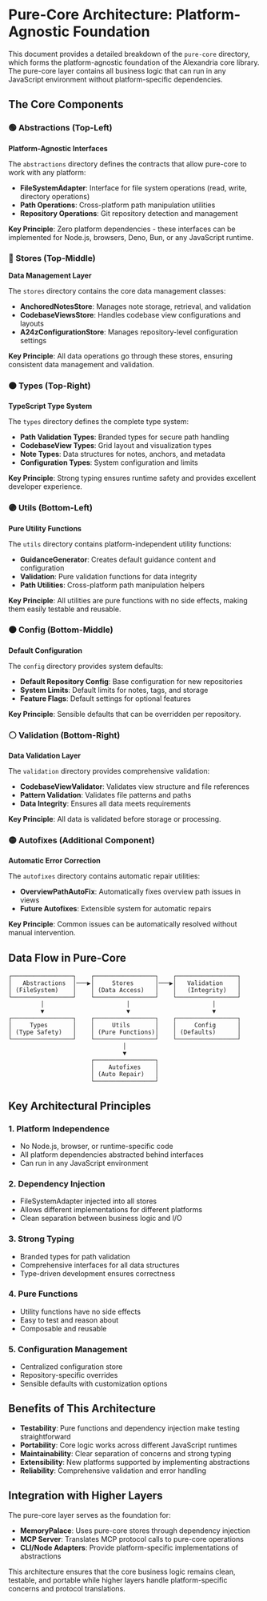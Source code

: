 # Pure-Core Architecture: Platform-Agnostic Foundation

This document provides a detailed breakdown of the `pure-core` directory, which forms the platform-agnostic foundation of the Alexandria core library. The pure-core layer contains all business logic that can run in any JavaScript environment without platform-specific dependencies.

## The Core Components

### 🟢 Abstractions (Top-Left)

**Platform-Agnostic Interfaces**

The `abstractions` directory defines the contracts that allow pure-core to work with any platform:

- **FileSystemAdapter**: Interface for file system operations (read, write, directory operations)
- **Path Operations**: Cross-platform path manipulation utilities
- **Repository Operations**: Git repository detection and management

**Key Principle**: Zero platform dependencies - these interfaces can be implemented for Node.js, browsers, Deno, Bun, or any JavaScript runtime.

### 🔵 Stores (Top-Middle)

**Data Management Layer**

The `stores` directory contains the core data management classes:

- **AnchoredNotesStore**: Manages note storage, retrieval, and validation
- **CodebaseViewsStore**: Handles codebase view configurations and layouts
- **A24zConfigurationStore**: Manages repository-level configuration settings

**Key Principle**: All data operations go through these stores, ensuring consistent data management and validation.

### 🟠 Types (Top-Right)

**TypeScript Type System**

The `types` directory defines the complete type system:

- **Path Validation Types**: Branded types for secure path handling
- **CodebaseView Types**: Grid layout and visualization types
- **Note Types**: Data structures for notes, anchors, and metadata
- **Configuration Types**: System configuration and limits

**Key Principle**: Strong typing ensures runtime safety and provides excellent developer experience.

### 🟣 Utils (Bottom-Left)

**Pure Utility Functions**

The `utils` directory contains platform-independent utility functions:

- **GuidanceGenerator**: Creates default guidance content and configuration
- **Validation**: Pure validation functions for data integrity
- **Path Utilities**: Cross-platform path manipulation helpers

**Key Principle**: All utilities are pure functions with no side effects, making them easily testable and reusable.

### 🟤 Config (Bottom-Middle)

**Default Configuration**

The `config` directory provides system defaults:

- **Default Repository Config**: Base configuration for new repositories
- **System Limits**: Default limits for notes, tags, and storage
- **Feature Flags**: Default settings for optional features

**Key Principle**: Sensible defaults that can be overridden per repository.

### ⚪ Validation (Bottom-Right)

**Data Validation Layer**

The `validation` directory provides comprehensive validation:

- **CodebaseViewValidator**: Validates view structure and file references
- **Pattern Validation**: Validates file patterns and paths
- **Data Integrity**: Ensures all data meets requirements

**Key Principle**: All data is validated before storage or processing.

### 🟡 Autofixes (Additional Component)

**Automatic Error Correction**

The `autofixes` directory contains automatic repair utilities:

- **OverviewPathAutoFix**: Automatically fixes overview path issues in views
- **Future Autofixes**: Extensible system for automatic repairs

**Key Principle**: Common issues can be automatically resolved without manual intervention.

## Data Flow in Pure-Core

```
┌─────────────────┐    ┌─────────────────┐    ┌─────────────────┐
│   Abstractions  │───▶│     Stores      │───▶│   Validation    │
│ (FileSystem)    │    │ (Data Access)   │    │   (Integrity)   │
└─────────────────┘    └─────────────────┘    └─────────────────┘
         │                       │                       │
         ▼                       ▼                       ▼
┌─────────────────┐    ┌─────────────────┐    ┌─────────────────┐
│     Types       │    │     Utils       │    │     Config      │
│ (Type Safety)   │    │ (Pure Functions)│    │ (Defaults)      │
└─────────────────┘    └─────────────────┘    └─────────────────┘
                                │
                                ▼
                       ┌─────────────────┐
                       │    Autofixes    │
                       │ (Auto Repair)   │
                       └─────────────────┘
```

## Key Architectural Principles

### 1. **Platform Independence**

- No Node.js, browser, or runtime-specific code
- All platform dependencies abstracted behind interfaces
- Can run in any JavaScript environment

### 2. **Dependency Injection**

- FileSystemAdapter injected into all stores
- Allows different implementations for different platforms
- Clean separation between business logic and I/O

### 3. **Strong Typing**

- Branded types for path validation
- Comprehensive interfaces for all data structures
- Type-driven development ensures correctness

### 4. **Pure Functions**

- Utility functions have no side effects
- Easy to test and reason about
- Composable and reusable

### 5. **Configuration Management**

- Centralized configuration store
- Repository-specific overrides
- Sensible defaults with customization options

## Benefits of This Architecture

- **Testability**: Pure functions and dependency injection make testing straightforward
- **Portability**: Core logic works across different JavaScript runtimes
- **Maintainability**: Clear separation of concerns and strong typing
- **Extensibility**: New platforms supported by implementing abstractions
- **Reliability**: Comprehensive validation and error handling

## Integration with Higher Layers

The pure-core layer serves as the foundation for:

- **MemoryPalace**: Uses pure-core stores through dependency injection
- **MCP Server**: Translates MCP protocol calls to pure-core operations
- **CLI/Node Adapters**: Provide platform-specific implementations of abstractions

This architecture ensures that the core business logic remains clean, testable, and portable while higher layers handle platform-specific concerns and protocol translations.
